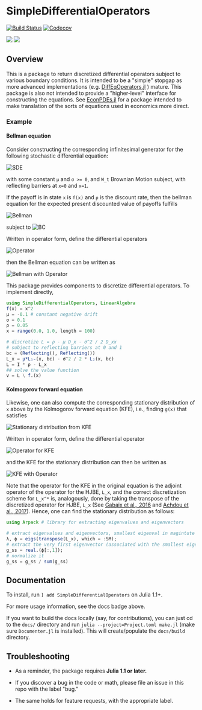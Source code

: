 # SimpleDifferentialOperators

[![Build Status](https://travis-ci.com/QuantEcon/SimpleDifferentialOperators.jl.svg?branch=master)](https://travis-ci.com/QuantEcon/SimpleDifferentialOperators.jl)
[![Codecov](https://codecov.io/gh/QuantEcon/SimpleDifferentialOperators.jl/branch/master/graph/badge.svg)](https://codecov.io/gh/QuantEcon/SimpleDifferentialOperators.jl)

[![](https://img.shields.io/badge/docs-stable-blue.svg)](https://QuantEcon.github.io/SimpleDifferentialOperators.jl/stable)
[![](https://img.shields.io/badge/docs-dev-blue.svg)](https://QuantEcon.github.io/SimpleDifferentialOperators.jl/dev)

## Overview
This is a package to return discretized differential operators subject to various boundary conditions.  It is intended to be a "simple" stopgap as more advanced implementations (e.g. [DiffEqOperators.jl](https://github.com/JuliaDiffEq/DiffEqOperators.jl/) ) mature.  This package is also not intended to provide a "higher-level" interface for constructing the equations.  See [EconPDEs.jl](https://github.com/matthieugomez/EconPDEs.jl/) for a package intended to make translation of the sorts of equations used in economics more direct.

### Example
#### Bellman equation

Consider constructing the corresponding infinitesimal generator for the following stochastic differential equation:
<!-- d x_t = \mu d_t + \sigma d W_t -->
![SDE](https://quicklatex.com/cache3/ea/ql_cff23b548c368d3e69b54d42c1f626ea_l3.png)

with some constant `μ` and `σ >= 0`, and `W_t` Brownian Motion subject, with reflecting barriers at `x=0` and `x=1`.

If the payoff is in state `x` is `f(x)` and `ρ` is the discount rate, then the bellman equation for the expected present discounted value of payoffs fulfills

![Bellman](https://quicklatex.com/cache3/c8/ql_924229b2e52b5323f8133279ce2e2ac8_l3.png)
<!--  \rho v(x) = f(x) + \partial_x v(x) + \frac{\sigma^2}{2}\partial_{xx}v(x) -->
<!-- \partial_x v(0) = 0,\, \partial_x v(1) = 0 -->
subject to ![BC](https://quicklatex.com/cache3/8e/ql_1183a672e909e5a76851d18016a9c68e_l3.png)



Written in operator form, define the differential operators
<!-- \mathcal{L} \equiv \rho - \mu \partial_x - \frac{\sigma^2}{2}\partial_{xx} -->

![Operator](https://quicklatex.com/cache3/bb/ql_b0c2d466a06eb9093cefcfe9bd14dcbb_l3.png)

then the Bellman equation can be written as

![Bellman with Operator](https://quicklatex.com/cache3/96/ql_1df64101bb60cb16eb8b0c759b0de496_l3.png)


This package provides components to discretize differential operators.  To implement directly,

```julia
using SimpleDifferentialOperators, LinearAlgebra
f(x) = x^2 
μ = -0.1 # constant negative drift
σ = 0.1
ρ = 0.05
x = range(0.0, 1.0, length = 100)

# discretize L = ρ - μ D_x - σ^2 / 2 D_xx
# subject to reflecting barriers at 0 and 1
bc = (Reflecting(), Reflecting())
L_x = μ*L₁₋(x, bc) - σ^2 / 2 * L₂(x, bc)
L = I * ρ - L_x
## solve the value function
v = L \ f.(x) 
```

#### Kolmogorov forward equation
Likewise, one can also compute the corresponding stationary distribution of `x` above by the Kolmogorov forward equation (KFE), i.e., finding `g(x)` that satisfies

![Stationary distribution from KFE](https://quicklatex.com/cache3/b1/ql_4bcbeb92f8a76079935d5276637c69b1_l3.png)

Written in operator form, define the differential operator

![Operator for KFE](https://quicklatex.com/cache3/4d/ql_610ba8019c30240cf65ed7853af36c4d_l3.png)

and the KFE for the stationary distribution can then be written as

![KFE with Operator](https://quicklatex.com/cache3/74/ql_d6698f4d95a1227d01efafb4afff7474_l3.png)

Note that the operator for the KFE in the original equation is the adjoint operator of the operator for the HJBE, `L_x`, and the correct discretization scheme for `L_x^*` is, analogously, done by taking the transpose of the discretized operator for HJBE, `L_x` (See [Gabaix et al., 2016](https://doi.org/10.3982/ECTA13569) and [Achdou et al., 2017](https://ideas.repec.org/p/nbr/nberwo/23732.html)). Hence, one can find the stationary distribution as follows:

```julia
using Arpack # library for extracting eigenvalues and eigenvectors

# extract eigenvalues and eigenvectors, smallest eigenval in magintute first
λ, ϕ = eigs(transpose(L_x), which = :SM); 
# extract the very first eigenvector (associated with the smallest eigenvalue)
g_ss = real.(ϕ[:,1]);
# normalize it
g_ss = g_ss / sum(g_ss)
```

## Documentation

To install, run `] add SimpleDifferentialOperators` on Julia 1.1+.

For more usage information, see the docs badge above.

If you want to build the docs locally (say, for contributions), you can just cd to the `docs/` directory and run `julia --project=Project.toml make.jl` (make sure `Documenter.jl` is installed). This will create/populate the `docs/build` directory.

## Troubleshooting

* As a reminder, the package requires **Julia 1.1 or later.**

* If you discover a bug in the code or math, please file an issue in this repo with the label "bug."

* The same holds for feature requests, with the appropriate label.
